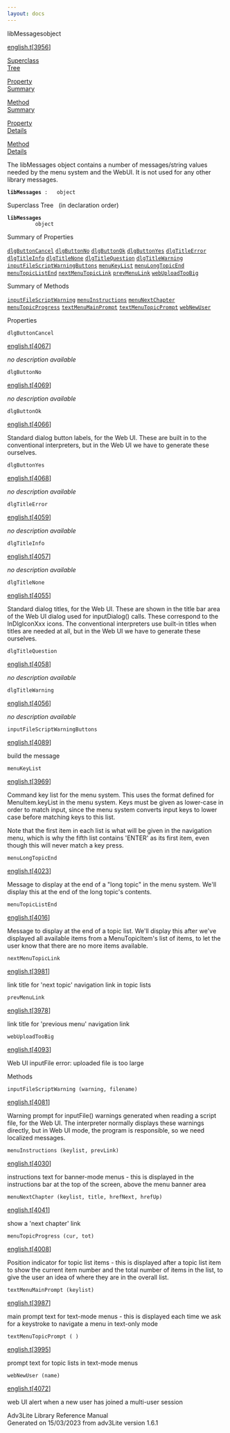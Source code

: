 ```yaml
---
layout: docs
---
```

<span class="title">libMessages</span><span class="type">object</span>

[english.t](../file/english.t.html)\[[3956](../source/english.t.html#3956)\]

[Superclass  
Tree](#_SuperClassTree_)

[Property  
Summary](#_PropSummary_)

[Method  
Summary](#_MethodSummary_)

[Property  
Details](#_Properties_)

[Method  
Details](#_Methods_)



The libMessages object contains a number of messages/string values
needed by the menu system and the WebUI. It is not used for any other
library messages.

**`libMessages`**` :   object`



<span id="_SuperClassTree_"></span>



<span class="hdln">Superclass Tree</span>   (in declaration order)



**`libMessages`**  
`         object`  
<span id="_PropSummary_"></span>



<span class="hdln">Summary of Properties</span>  



[`dlgButtonCancel`](#dlgButtonCancel) [`dlgButtonNo`](#dlgButtonNo) [`dlgButtonOk`](#dlgButtonOk) [`dlgButtonYes`](#dlgButtonYes) [`dlgTitleError`](#dlgTitleError) [`dlgTitleInfo`](#dlgTitleInfo) [`dlgTitleNone`](#dlgTitleNone) [`dlgTitleQuestion`](#dlgTitleQuestion) [`dlgTitleWarning`](#dlgTitleWarning) [`inputFileScriptWarningButtons`](#inputFileScriptWarningButtons) [`menuKeyList`](#menuKeyList) [`menuLongTopicEnd`](#menuLongTopicEnd) [`menuTopicListEnd`](#menuTopicListEnd) [`nextMenuTopicLink`](#nextMenuTopicLink) [`prevMenuLink`](#prevMenuLink) [`webUploadTooBig`](#webUploadTooBig)

<span id="_MethodSummary_"></span>



<span class="hdln">Summary of Methods</span>  



[`inputFileScriptWarning`](#inputFileScriptWarning) [`menuInstructions`](#menuInstructions) [`menuNextChapter`](#menuNextChapter) [`menuTopicProgress`](#menuTopicProgress) [`textMenuMainPrompt`](#textMenuMainPrompt) [`textMenuTopicPrompt`](#textMenuTopicPrompt) [`webNewUser`](#webNewUser)

<span id="_Properties_"></span>



<span class="hdln">Properties</span>  



<span id="dlgButtonCancel"></span>

`dlgButtonCancel`

[english.t](../file/english.t.html)\[[4067](../source/english.t.html#4067)\]



*no description available*



<span id="dlgButtonNo"></span>

`dlgButtonNo`

[english.t](../file/english.t.html)\[[4069](../source/english.t.html#4069)\]



*no description available*



<span id="dlgButtonOk"></span>

`dlgButtonOk`

[english.t](../file/english.t.html)\[[4066](../source/english.t.html#4066)\]



Standard dialog button labels, for the Web UI. These are built in to the
conventional interpreters, but in the Web UI we have to generate these
ourselves.



<span id="dlgButtonYes"></span>

`dlgButtonYes`

[english.t](../file/english.t.html)\[[4068](../source/english.t.html#4068)\]



*no description available*



<span id="dlgTitleError"></span>

`dlgTitleError`

[english.t](../file/english.t.html)\[[4059](../source/english.t.html#4059)\]



*no description available*



<span id="dlgTitleInfo"></span>

`dlgTitleInfo`

[english.t](../file/english.t.html)\[[4057](../source/english.t.html#4057)\]



*no description available*



<span id="dlgTitleNone"></span>

`dlgTitleNone`

[english.t](../file/english.t.html)\[[4055](../source/english.t.html#4055)\]



Standard dialog titles, for the Web UI. These are shown in the title bar
area of the Web UI dialog used for inputDialog() calls. These correspond
to the InDlgIconXxx icons. The conventional interpreters use built-in
titles when titles are needed at all, but in the Web UI we have to
generate these ourselves.



<span id="dlgTitleQuestion"></span>

`dlgTitleQuestion`

[english.t](../file/english.t.html)\[[4058](../source/english.t.html#4058)\]



*no description available*



<span id="dlgTitleWarning"></span>

`dlgTitleWarning`

[english.t](../file/english.t.html)\[[4056](../source/english.t.html#4056)\]



*no description available*



<span id="inputFileScriptWarningButtons"></span>

`inputFileScriptWarningButtons`

[english.t](../file/english.t.html)\[[4089](../source/english.t.html#4089)\]



build the message



<span id="menuKeyList"></span>

`menuKeyList`

[english.t](../file/english.t.html)\[[3969](../source/english.t.html#3969)\]



Command key list for the menu system. This uses the format defined for
MenuItem.keyList in the menu system. Keys must be given as lower-case in
order to match input, since the menu system converts input keys to lower
case before matching keys to this list.

Note that the first item in each list is what will be given in the
navigation menu, which is why the fifth list contains 'ENTER' as its
first item, even though this will never match a key press.



<span id="menuLongTopicEnd"></span>

`menuLongTopicEnd`

[english.t](../file/english.t.html)\[[4023](../source/english.t.html#4023)\]



Message to display at the end of a "long topic" in the menu system.
We'll display this at the end of the long topic's contents.



<span id="menuTopicListEnd"></span>

`menuTopicListEnd`

[english.t](../file/english.t.html)\[[4016](../source/english.t.html#4016)\]



Message to display at the end of a topic list. We'll display this after
we've displayed all available items from a MenuTopicItem's list of
items, to let the user know that there are no more items available.



<span id="nextMenuTopicLink"></span>

`nextMenuTopicLink`

[english.t](../file/english.t.html)\[[3981](../source/english.t.html#3981)\]



link title for 'next topic' navigation link in topic lists



<span id="prevMenuLink"></span>

`prevMenuLink`

[english.t](../file/english.t.html)\[[3978](../source/english.t.html#3978)\]



link title for 'previous menu' navigation link



<span id="webUploadTooBig"></span>

`webUploadTooBig`

[english.t](../file/english.t.html)\[[4093](../source/english.t.html#4093)\]



Web UI inputFile error: uploaded file is too large



<span id="_Methods_"></span>



<span class="hdln">Methods</span>  



<span id="inputFileScriptWarning"></span>

`inputFileScriptWarning (warning, filename)`

[english.t](../file/english.t.html)\[[4081](../source/english.t.html#4081)\]



Warning prompt for inputFile() warnings generated when reading a script
file, for the Web UI. The interpreter normally displays these warnings
directly, but in Web UI mode, the program is responsible, so we need
localized messages.



<span id="menuInstructions"></span>

`menuInstructions (keylist, prevLink)`

[english.t](../file/english.t.html)\[[4030](../source/english.t.html#4030)\]



instructions text for banner-mode menus - this is displayed in the
instructions bar at the top of the screen, above the menu banner area



<span id="menuNextChapter"></span>

`menuNextChapter (keylist, title, hrefNext, hrefUp)`

[english.t](../file/english.t.html)\[[4041](../source/english.t.html#4041)\]



show a 'next chapter' link



<span id="menuTopicProgress"></span>

`menuTopicProgress (cur, tot)`

[english.t](../file/english.t.html)\[[4008](../source/english.t.html#4008)\]



Position indicator for topic list items - this is displayed after a
topic list item to show the current item number and the total number of
items in the list, to give the user an idea of where they are in the
overall list.



<span id="textMenuMainPrompt"></span>

`textMenuMainPrompt (keylist)`

[english.t](../file/english.t.html)\[[3987](../source/english.t.html#3987)\]



main prompt text for text-mode menus - this is displayed each time we
ask for a keystroke to navigate a menu in text-only mode



<span id="textMenuTopicPrompt"></span>

`textMenuTopicPrompt ( )`

[english.t](../file/english.t.html)\[[3995](../source/english.t.html#3995)\]



prompt text for topic lists in text-mode menus



<span id="webNewUser"></span>

`webNewUser (name)`

[english.t](../file/english.t.html)\[[4072](../source/english.t.html#4072)\]



web UI alert when a new user has joined a multi-user session





Adv3Lite Library Reference Manual  
Generated on 15/03/2023 from adv3Lite version 1.6.1


